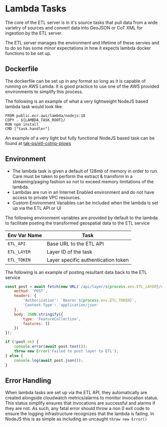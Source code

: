 # Lambda Tasks

The core of the ETL server is in it's source tasks that pull data from a wide varietry of
sources and convert data into GeoJSON or CoT XML for ingestion by the ETL server.

The ETL server manages the environment and lifetime of these servies and to do so has some
minor expectations in how it expects lambda docker functions to be set up.

## Dockerfile

The dockerfile can be set up in any format so long as it is capable of running on AWS Lamda.
It is good practice to use one of the AWS provided environments to simplify this process.

The following is an example of what a very lightweight NodeJS based lambda task would look like:

```
FROM public.ecr.aws/lambda/nodejs:18
COPY . ${LAMBDA_TASK_ROOT}/
RUN npm install
CMD ["task.handler"]
```

An example of a very light but fully functional NodeJS based task can be found at [tak-ps/etl-cotrip-plows](https://github.com/tak-ps/etl-cotrip-plows)

## Environment

- The lambda task is given a default of 128mb of memory in order to run.
  Care must be taken to perform the extract & transform in a streaming/paging fashion so not to
  exceed memory limitations of the lambda.
- Lambdas are run in an Internet Enabled environment and do not have access to private VPC resources.
- Custom Environment Variables can be included when the lambda is set up via the ETL API or UI

The following environment variables are provided by default to the lambda to facilitate
posting the transformed geospatial data to the ETL service

| Env Var Name  | Task |
| ------------- | ---- |
| `ETL_API`     | Base URL to the ETL API |
| `ETL_LAYER`   | Layer ID of the task    |
| `ETL_TOKEN`   | Layer specific authentication token |

The following is an example of posting resultant data back to the ETL service

```js
const post = await fetch(new URL(`/api/layer/${process.env.ETL_LAYER}/cot`, process.env.ETL_API), {
    method: 'POST',
    headers: {
        'Authorization': `Bearer ${process.env.ETL_TOKEN}`,
        'Content-Type': 'application/json'
    },
    body: JSON.stringify({
        type: 'FeatureCollection',
        features: []
    })
});

if (!post.ok) {
    console.error(await post.text());
    throw new Error('Failed to post layer to ETL');
} else {
    console.log(await post.json());
}

```

## Error Handling

When lambda tasks are set up via the ETL API, they automatically are created alongside cloudwatch metrics/alarms
to monitor invocation status. This status simplify ensures that invocations are successful and alarms if they
are not. As such, any fatal error should throw a non 0 exit code to ensure the logging infrastructure recognizes
that the lambda is failing. In NodeJS this is as simple as including an uncaught `throw new Error()`

